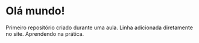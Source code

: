 # Olá mundo!
 Primeiro repositório criado durante uma aula.
Linha adicionada diretamente no site. Aprendendo na prática.

